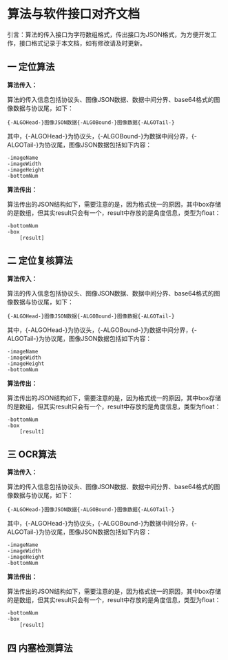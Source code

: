 # 算法与软件接口对齐文档

引言：算法的传入接口为字符数组格式，传出接口为JSON格式，为方便开发工作，接口格式记录于本文档，如有修改请及时更新。

## 一 定位算法

**算法传入：**

算法的传入信息包括协议头、图像JSON数据、数据中间分界、base64格式的图像数据与协议尾，如下：

```
{-ALGOHead-}图像JSON数据{-ALGOBound-}图像数据{-ALGOTail-}
```

其中，{-ALGOHead-}为协议头，{-ALGOBound-}为数据中间分界，{-ALGOTail-}为协议尾，图像JSON数据包括如下内容：

```
-imageName
-imageWidth
-imageHeight
-bottomNum
```

**算法传出：**

算法传出的JSON结构如下，需要注意的是，因为格式统一的原因，其中box存储的是数组，但其实result只会有一个，result中存放的是角度信息，类型为float：

```
-bottomNum
-box
    [result]
```

## 二 定位复核算法

**算法传入：**

算法的传入信息包括协议头、图像JSON数据、数据中间分界、base64格式的图像数据与协议尾，如下：

```
{-ALGOHead-}图像JSON数据{-ALGOBound-}图像数据{-ALGOTail-}
```

其中，{-ALGOHead-}为协议头，{-ALGOBound-}为数据中间分界，{-ALGOTail-}为协议尾，图像JSON数据包括如下内容：

```
-imageName
-imageWidth
-imageHeight
-bottomNum
```

**算法传出：**

算法传出的JSON结构如下，需要注意的是，因为格式统一的原因，其中box存储的是数组，但其实result只会有一个，result中存放的是角度信息，类型为float：

```
-bottomNum
-box
    [result]
```

## 三 OCR算法

**算法传入：**

算法的传入信息包括协议头、图像JSON数据、数据中间分界、base64格式的图像数据与协议尾，如下：

```
{-ALGOHead-}图像JSON数据{-ALGOBound-}图像数据{-ALGOTail-}
```

其中，{-ALGOHead-}为协议头，{-ALGOBound-}为数据中间分界，{-ALGOTail-}为协议尾，图像JSON数据包括如下内容：

```
-imageName
-imageWidth
-imageHeight
-bottomNum
```

**算法传出：**

算法传出的JSON结构如下，需要注意的是，因为格式统一的原因，其中box存储的是数组，但其实result只会有一个，result中存放的是角度信息，类型为float：

```
-bottomNum
-box
    [result]
```

## 四 内塞检测算法

